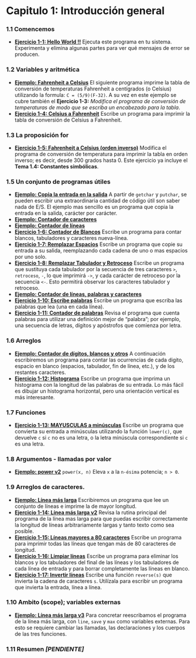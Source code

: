 # Capitulo 1: Introducción general

### 1.1 Comencemos
+ [**Ejercicio 1-1: Hello World !!**](/Capitulo-1/helloWorld.c) Ejecuta este programa en tu sistema. Experimenta y elimina algunas partes para ver qué mensajes de error se producen.

### 1.2 Variables y aritmética
+ [**Ejemplo: Fahrenheit a Celsius**](/Capitulo-1/fahrenheitToCelsius.c) El siguiente programa imprime la tabla de conversión de temperaturas Fahrenheit a centígrados (o Celsius) utilizando la formula: `C = (5/9)(F-32)`. A su vez en este ejemplo se cubre también el **Ejercicio 1-3:** *Modifica el programa de conversión de temperaturas de modo que se escriba un encabezado para la tabla*.
+ [**Ejercicio 1-4: Celsius a Fahrenheit**](/Capitulo-1/celsiusToFahrenheit.c) Escribe un programa para imprimir la tabla de conversión de Celsius a Fahrenheit.

### 1.3 La proposición for
+ [**Ejercicio 1-5: Fahrenheit a Celsius (orden inverso)**](/Capitulo-1/fahrenheitToCelsius3.c) Modifica el programa de conversión de temperatura para imprimir la tabla en orden inverso; es decir, desde 300 grados hasta 0. Este ejercicio ya incluye el **Tema 1.4: Constantes simbólicas**.

### 1.5 Un conjunto de programas útiles
+ [**Ejemplo: Copia la entrada en la salida**](/Capitulo-1/copyInToOut.c) A partir de `getchar` y `putchar`, se pueden escribir una extraordinaria cantidad de código útil son saber nada de E/S. El ejemplo mas sencillo es un programa que copia la entrada en la salida, carácter por carácter.
+ [**Ejemplo: Contador de caracteres**](/Capitulo-1/countCharacters.c)
+ [**Ejemplo: Contador de líneas**](/Capitulo-1/countLines.c)
+ [**Ejercicio 1-6: Contador de Blancos**](/Capitulo-1/countOthersCharacters.c) Escribe un programa para contar blancos, tabuladores y caracteres nueva-línea.
+ [**Ejercicio 1-7: Remplazar Espacios**](/Capitulo-1/replaceSpaces.c) Escribe un programa que copie su entrada a su salida, reemplazando cada cadena de uno o mas espacios por uno solo.
+ [**Ejercicio 1-8: Remplazar Tabulador y Retroceso**](/Capitulo-1/replaceCharacters.c) Escribe un programa que sustituya cada tabulador por la secuencia  de tres caracteres `>`, `retroceso`, `-`, lo que imprimirá `->`, y cada carácter de retroceso por la secuencia `<-`. Esto permitirá observar los caracteres tabulador y retroceso.
+ [**Ejemplo: Contador de líneas, palabras y caracteres**](/Capitulo-1/countWords.c)
+ [**Ejercicio 1-10: Escribe palabras**](/Capitulo-1/writeWords.c) Escribe un programa que escriba las palabras que lea (una en cada línea).
+ [**Ejercicio 1-11: Contador de palabras**](/Capitulo-1/countWords2.c) Revisa el programa que cuenta palabras para utilizar una definición mejor de “palabra”; por ejemplo, una secuencia de letras, dígitos y apóstrofos que comienza por letra.

### 1.6 Arreglos
+ [**Ejemplo: Contador de dígitos, blancos y otros**](/Capitulo-1/countOccurs.c) A continuación escribiremos un programa para contar las ocurrencias de cada digito, espacio en blanco (espacios, tabulador, fin de línea, etc.), y de los restantes caracteres.
+ [**Ejercicio 1-12: Histograma**](/Capitulo-1/wordLengthHistogram.c) Escribe un programa que imprima un histograma con la longitud de las palabras de su entrada. Lo más fácil es dibujar un histograma horizontal, pero una orientación vertical es más interesante.

### 1.7 Funciones
+ [**Ejercicio 1-13: MAYUSCULAS a minúsculas**](/Capitulo-1/toLowercase.c) Escribe un programa que convierta su entrada a minúsculas utilizando la función `lower(c)`, que devuelve `c` si `c` no es una letra, o la letra minúscula correspondiente si `c` es una letra.

### 1.8 Argumentos - llamadas por valor
+ [**Ejemplo: power v2**](/Capitulo-1/power.c) `power(x, n)` Eleva `x` a la `n-ésima` potencia; `n > 0`.

### 1.9 Arreglos de caracteres.
+ [**Ejemplo: Línea más larga**](/Capitulo-1/maxLine.c) Escribiremos un programa que lee un conjunto de líneas e imprime la de mayor longitud.
+ [**Ejercicio 1-14: Línea más larga v2**](/Capitulo-1/maxLine2.c) Revisa la rutina principal del programa de la línea mas larga para que puedas escribir correctamente la longitud de líneas arbitrariamente largas y tanto texto como sea posible.
+ [**Ejercicio 1-15: Líneas mayores a 80 caracteres**](/Capitulo-1/largerLine80.c) Escribe un programa para imprimir todas las líneas que tengan más de 80 caracteres de longitud.
+ [**Ejercicio 1-16: Limpiar líneas**](/Capitulo-1/deleteBlanks.c) Escribe un programa para eliminar los blancos y los tabuladores del final de las líneas y los tabuladores de cada línea de entrada y para borrar completamente las líneas en blanco.
+ [**Ejercicio 1-17: Invertir líneas**](/Capitulo-1/reverseLines.c) Escribe una función `reverse(s)` que invierta la cadena de caracteres `s`. Utilízala para escribir un programa que invierta la entrada, línea a línea.

### 1.10 Ambito (scope); variables externas
+ [**Ejemplo: Línea más larga v3**](/Capitulo-1/maxLine3.c) Para concretar reescribamos el programa de la línea más larga, con `line`, `save` y `max` como variables externas. Para esto se requiere cambiar las llamadas, las declaraciones y los cuerpos de las tres funciones.

### 1.11 Resumen *[PENDIENTE]*






